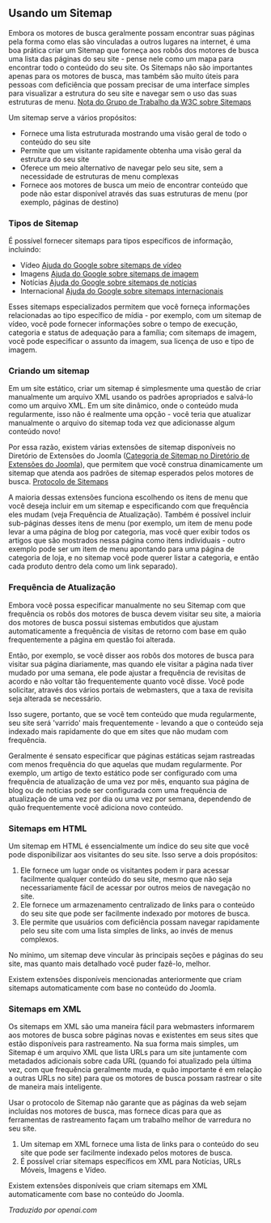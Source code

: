 <!-- Filename: Using_A_Sitemap / Display title: Usando um Sitemap  -->

## Usando um Sitemap

Embora os motores de busca geralmente possam encontrar suas páginas pela forma como elas são vinculadas a outros lugares na internet, é uma boa prática criar um Sitemap que forneça aos robôs dos motores de busca uma lista das páginas do seu site - pense nele como um mapa para encontrar todo o conteúdo do seu site. Os Sitemaps não são importantes apenas para os motores de busca, mas também são muito úteis para pessoas com deficiência que possam precisar de uma interface simples para visualizar a estrutura do seu site e navegar sem o uso das suas estruturas de menu. <a href="https://www.w3.org/TR/WCAG20-TECHS/G63.html" rel="nofollow noreferrer noopener">Nota do Grupo de Trabalho da W3C sobre Sitemaps</a>

Um sitemap serve a vários propósitos:

- Fornece uma lista estruturada mostrando uma visão geral de todo o conteúdo do seu site
- Permite que um visitante rapidamente obtenha uma visão geral da estrutura do seu site
- Oferece um meio alternativo de navegar pelo seu site, sem a necessidade de estruturas de menu complexas
- Fornece aos motores de busca um meio de encontrar conteúdo que pode não estar disponível através das suas estruturas de menu (por exemplo, páginas de destino)

### Tipos de Sitemap

É possível fornecer sitemaps para tipos específicos de informação, incluindo:

- Vídeo <a href="https://support.google.com/webmasters/answer/80471" rel="nofollow noreferrer noopener">Ajuda do Google sobre sitemaps de vídeo</a>
- Imagens <a href="https://support.google.com/webmasters/answer/178636" rel="nofollow noreferrer noopener">Ajuda do Google sobre sitemaps de imagem</a>
- Notícias <a href="https://support.google.com/news/publisher/answer/75717" rel="nofollow noreferrer noopener">Ajuda do Google sobre sitemaps de notícias</a>
- Internacional <a href="https://support.google.com/webmasters/answer/2620865?hl=pt-BR&amp;ref_topic=2370587" rel="nofollow noreferrer noopener">Ajuda do Google sobre sitemaps internacionais</a>

Esses sitemaps especializados permitem que você forneça informações relacionadas ao tipo específico de mídia - por exemplo, com um sitemap de vídeo, você pode fornecer informações sobre o tempo de execução, categoria e status de adequação para a família; com sitemaps de imagem, você pode especificar o assunto da imagem, sua licença de uso e tipo de imagem.

### Criando um sitemap

Em um site estático, criar um sitemap é simplesmente uma questão de criar manualmente um arquivo XML usando os padrões apropriados e salvá-lo como um arquivo XML. Em um site dinâmico, onde o conteúdo muda regularmente, isso não é realmente uma opção - você teria que atualizar manualmente o arquivo do sitemap toda vez que adicionasse algum conteúdo novo!

Por essa razão, existem várias extensões de sitemap disponíveis no Diretório de Extensões do Joomla (<a href="https://extensions.joomla.org/category/structure-a-navigation/site-map" rel="noreferrer noopener">Categoria de Sitemap no Diretório de Extensões do Joomla</a>), que permitem que você construa dinamicamente um sitemap que atenda aos padrões de sitemap esperados pelos motores de busca.
<a href="https://www.sitemaps.org/" rel="nofollow noreferrer noopener">Protocolo de Sitemaps</a>

A maioria dessas extensões funciona escolhendo os itens de menu que você deseja incluir em um sitemap e especificando com que frequência eles mudam (veja Frequência de Atualização). Também é possível incluir sub-páginas desses itens de menu (por exemplo, um item de menu pode levar a uma página de blog por categoria, mas você quer exibir todos os artigos que são mostrados nessa página como itens individuais - outro exemplo pode ser um item de menu apontando para uma página de categoria de loja, e no sitemap você pode querer listar a categoria, e então cada produto dentro dela como um link separado).

### Frequência de Atualização

Embora você possa especificar manualmente no seu Sitemap com que frequência os robôs dos motores de busca devem visitar seu site, a maioria dos motores de busca possui sistemas embutidos que ajustam automaticamente a frequência de visitas de retorno com base em quão frequentemente a página em questão foi alterada.

Então, por exemplo, se você disser aos robôs dos motores de busca para visitar sua página diariamente, mas quando ele visitar a página nada tiver mudado por uma semana, ele pode ajustar a frequência de revisitas de acordo e não voltar tão frequentemente quanto você disse. Você pode solicitar, através dos vários portais de webmasters, que a taxa de revisita seja alterada se necessário.

Isso sugere, portanto, que se você tem conteúdo que muda regularmente, seu site será 'varrido' mais frequentemente - levando a que o conteúdo seja indexado mais rapidamente do que em sites que não mudam com frequência.

Geralmente é sensato especificar que páginas estáticas sejam rastreadas com menos frequência do que aquelas que mudam regularmente. Por exemplo, um artigo de texto estático pode ser configurado com uma frequência de atualização de uma vez por mês, enquanto sua página de blog ou de notícias pode ser configurada com uma frequência de atualização de uma vez por dia ou uma vez por semana, dependendo de quão frequentemente você adiciona novo conteúdo.

### Sitemaps em HTML

Um sitemap em HTML é essencialmente um índice do seu site que você pode disponibilizar aos visitantes do seu site. Isso serve a dois propósitos:

1.  Ele fornece um lugar onde os visitantes podem ir para acessar facilmente qualquer conteúdo do seu site, mesmo que não seja necessariamente fácil de acessar por outros meios de navegação no site.
2.  Ele fornece um armazenamento centralizado de links para o conteúdo do seu site que pode ser facilmente indexado por motores de busca.
3.  Ele permite que usuários com deficiência possam navegar rapidamente pelo seu site com uma lista simples de links, ao invés de menus complexos.

No mínimo, um sitemap deve vincular às principais seções e páginas do seu site, mas quanto mais detalhado você puder fazê-lo, melhor.

Existem extensões disponíveis mencionadas anteriormente que criam sitemaps automaticamente com base no conteúdo do Joomla.

### Sitemaps em XML

Os sitemaps em XML são uma maneira fácil para webmasters informarem aos motores de busca sobre páginas novas e existentes em seus sites que estão disponíveis para rastreamento. Na sua forma mais simples, um Sitemap é um arquivo XML que lista URLs para um site juntamente com metadados adicionais sobre cada URL (quando foi atualizado pela última vez, com que frequência geralmente muda, e quão importante é em relação a outras URLs no site) para que os motores de busca possam rastrear o site de maneira mais inteligente.

Usar o protocolo de Sitemap não garante que as páginas da web sejam incluídas nos motores de busca, mas fornece dicas para que as ferramentas de rastreamento façam um trabalho melhor de varredura no seu site.

1.  Um sitemap em XML fornece uma lista de links para o conteúdo do seu site que pode ser facilmente indexado pelos motores de busca.
2.  É possível criar sitemaps específicos em XML para Notícias, URLs Móveis, Imagens e Vídeo.

Existem extensões disponíveis que criam sitemaps em XML automaticamente com base no conteúdo do Joomla.

*Traduzido por openai.com*

